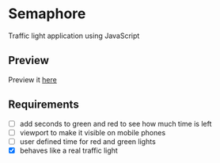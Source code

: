 # Semaphore
Traffic light application using JavaScript

## Preview
Preview it [here](https://rawgit.com/happyHooman/Semaphore/master/index.html)

## Requirements
 - [ ] add seconds to green and red to see how much time is left
 - [ ] viewport to make it visible on mobile phones
 - [ ] user defined time for red and green lights
 - [x] behaves like a real traffic light
